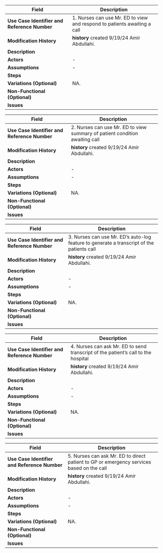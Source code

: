 | **Field**                                   | **Description**                                                                                                                 |
|---------------------------------------------|---------------------------------------------------------------------------------------------------------------------------------|
| **Use Case Identifier and Reference Number**| 1. Nurses can use Mr. ED to view and respond to patients awaiting a call <br>                                                   |
| **Modification History**                    | **history** created 9/19/24 Amir Abdullahi.                                                                                     |
| **Description**                             |                                                                                                                                 |
| **Actors**                                  | -                                                                                                                               |
| **Assumptions**                             | -                                                                                                                               |
| **Steps**                                   |                                                                                                                                 |
| **Variations (Optional)**                   | NA.                                                                                                                             |
| **Non-Functional (Optional)**               |                                                                                                                                 |
| **Issues**                                  |                                                                                                                                 | 

| **Field**                                   | **Description**                                                                                                                 |
|---------------------------------------------|---------------------------------------------------------------------------------------------------------------------------------|
| **Use Case Identifier and Reference Number**| 2. Nurses can use Mr. ED to view summary of patient condition awaiting call <br>                                                |
| **Modification History**                    | **history** created 9/19/24 Amir Abdullahi.                                                                                     |
| **Description**                             |                                                                                                                                 |
| **Actors**                                  | -                                                                                                                               |
| **Assumptions**                             | -                                                                                                                               |
| **Steps**                                   |                                                                                                                                 |
| **Variations (Optional)**                   | NA.                                                                                                                             |
| **Non-Functional (Optional)**               |                                                                                                                                 |
| **Issues**                                  |                                                                                                                                 | 


| **Field**                                   | **Description**                                                                                                                 |
|---------------------------------------------|---------------------------------------------------------------------------------------------------------------------------------|
| **Use Case Identifier and Reference Number**| 3. Nurses can use Mr. ED’s auto-log feature to generate a transcript of the patients call <br>                                  |
| **Modification History**                    | **history** created 9/19/24 Amir Abdullahi.                                                                                     |
| **Description**                             |                                                                                                                                 |
| **Actors**                                  | -                                                                                                                               |
| **Assumptions**                             | -                                                                                                                               |
| **Steps**                                   |                                                                                                                                 |
| **Variations (Optional)**                   | NA.                                                                                                                             |
| **Non-Functional (Optional)**               |                                                                                                                                 |
| **Issues**                                  |                                                                                                                                 | 


| **Field**                                   | **Description**                                                                                                                 |
|---------------------------------------------|---------------------------------------------------------------------------------------------------------------------------------|
| **Use Case Identifier and Reference Number**| 4. Nurses can ask Mr. ED to send transcript of the patient’s call to the hospital <br>                                          |
| **Modification History**                    | **history** created 9/19/24 Amir Abdullahi.                                                                                     |
| **Description**                             |                                                                                                                                 |
| **Actors**                                  | -                                                                                                                               |
| **Assumptions**                             | -                                                                                                                               |
| **Steps**                                   |                                                                                                                                 |
| **Variations (Optional)**                   | NA.                                                                                                                             |
| **Non-Functional (Optional)**               |                                                                                                                                 |
| **Issues**                                  |                                                                                                                                 |

| **Field**                                   | **Description**                                                                                                                 |
|---------------------------------------------|---------------------------------------------------------------------------------------------------------------------------------|
| **Use Case Identifier and Reference Number**| 5. Nurses can ask Mr. ED to direct patient to GP or emergency services based on the call <br>                                   |
| **Modification History**                    | **history** created 9/19/24 Amir Abdullahi.                                                                                     |
| **Description**                             |                                                                                                                                 |
| **Actors**                                  | -                                                                                                                               |
| **Assumptions**                             | -                                                                                                                               |
| **Steps**                                   |                                                                                                                                 |
| **Variations (Optional)**                   | NA.                                                                                                                             |
| **Non-Functional (Optional)**               |                                                                                                                                 |
| **Issues**                                  |                                                                                                                                 | 
